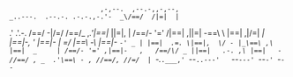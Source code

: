                            ,-,--.  ,--.-,,-,--,
    _..---.  .--.-. .-.-.,-.'-  _\/==/  /|=|  |
  .' .'.-. \/==/ -|/=/  /==/_ ,_.'|==|_ ||=|, |
 /==/- '=' /|==| ,||=| -\==\  \   |==| ,|/=| _|
 |==|-,   ' |==|- | =/  |\==\ -\  |==|- `-' _ |
 |==|  .=. \|==|,  \/ - |_\==\ ,\ |==|  _     |
 /==/- '=' ,|==|-   ,   /==/\/ _ ||==|   .-. ,\
|==|   -   //==/ , _  .'\==\ - , //==/, //=/  |
`-._`.___,' `--`..---'   `--`---' `--`-' `-`--` 
